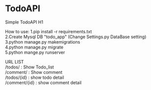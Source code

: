 # TodoAPI
Simple TodoAPI H1

How to use:
1.pip install -r requirements.txt  
2.Create Mysql DB "todo_app" (Change Settings.py DataBase setting)  
3.python manage.py makemigrations  
4.python manage.py migrate  
5.python mange.py runserver  

URL LIST  
/todos/ : Show Todo_list  
/comment/ : Show comment  
/todos/{id} : show todo<id> detail  
/comment/{id} : show comment<id> detail  
